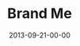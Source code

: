 ---
layout: message
category: message
series: "#culture"
title: "Brand Me"
date: 2013-09-21-00-00
message_id: 820
audio: "http://s3.amazonaws.com/crossroads-media/media/legacy/mp3/culture_01.mp3"
audio-duration: "32:00"
program: "http://s3.amazonaws.com/crossroads-media/media/legacy/documents/09_21-22_13Program_LO.pdf"
description: "Chuck Mingo talks about living in a #brandme world."
video: "https://s3.amazonaws.com/crossroadsvideomessages/culture_01.mp4"
video-duration: "32:00"
video-image: "http://s3.amazonaws.com/crossroads-media/images/legacy/content/culture_01_still.jpg"
explicit: "N"
---